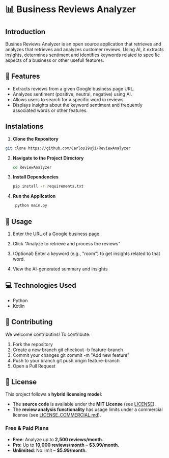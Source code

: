 # 📊 Business Reviews Analyzer

## Introduction

Busines Reviews Analyzer is an open source application that retrieves and analyzes that retrieves and analyzes customer reviews. Using AI, it extracts insights, determines sentiment and identifies keywords related to specific aspects of a business or other usefull features.

## 🚀 Features

- Extracts reviews from a given Google business page URL.
- Analyzes sentiment (positive, neutral, negative) using AI.
- Allows users to search for a specific word in reviews.
- Displays insights about the keyword sentiment and frequently associated words or other features.
  
## Instalations

1. **Clone the Repository**
   
  ```sh
  git clone https://github.com/Carlos19uji/ReviewAnalyzer
  ```

2. **Navigate to the Project Directory**

    ```sh 
    cd ReviewAnalyzer
    ```
3. **Install Dependencies**

    ```sh
    pip install -r requirements.txt
    ```
    
4. **Run the Application**

   ```sh
    python main.py
    ```
   
## 📖 Usage

1. Enter the URL of a Google business page.
   
2. Click "Analyze to retrieve and process the reviews"

3. (Optional) Enter a keyword  (e.g., "room") to get insights related to that word.

4. View the AI-generated summary and insights

## 💻 Technologies Used

- Python
- Kotlin
  
## 🤝 Contributing

We welcome contributins! To contribute:

1. Fork the repository
2. Create a new branch
   git checkout -b feature-branch
3. Commit your changes
   git commit -m "Add new feature"
4. Push to your branch
   git push origin feature-branch
5. Open a Pull Request

## 📜 License

This project follows a **hybrid licensing model**:

- The **source code** is available under the **MIT License** (see [LICENSE](LICENSE)).
- The **review analysis functionality** has usage limits under a commercial license (see [LICENSE_COMMERCIAL.md](LICENSE_COMMERCIAL.md)).

### Free & Paid Plans  
- **Free**: Analyze up to **2,500 reviews/month**.  
- **Pro**: Up to **10,000 reviews/month** – **$3.99/month**.  
- **Unlimited**: No limit – **$5.99/month**.  


